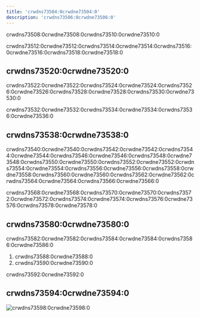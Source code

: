 ```yaml
---
title: 'crwdns73504:0crwdne73504:0'
description: 'crwdns73506:0crwdne73506:0'
---
```


crwdns73508:0crwdne73508:0crwdns73510:0crwdne73510:0

crwdns73512:0crwdne73512:0crwdns73514:0crwdne73514:0crwdns73516:0crwdne73516:0crwdns73518:0crwdne73518:0

## crwdns73520:0crwdne73520:0

crwdns73522:0crwdne73522:0crwdns73524:0crwdne73524:0crwdns73526:0crwdne73526:0crwdns73528:0crwdne73528:0crwdns73530:0crwdne73530:0

crwdns73532:0crwdne73532:0crwdns73534:0crwdne73534:0crwdns73536:0crwdne73536:0

## crwdns73538:0crwdne73538:0

crwdns73540:0crwdne73540:0crwdns73542:0crwdne73542:0crwdns73544:0crwdne73544:0crwdns73546:0crwdne73546:0crwdns73548:0crwdne73548:0crwdns73550:0crwdne73550:0crwdns73552:0crwdne73552:0crwdns73554:0crwdne73554:0crwdns73556:0crwdne73556:0crwdns73558:0crwdne73558:0crwdns73560:0crwdne73560:0crwdns73562:0crwdne73562:0crwdns73564:0crwdne73564:0crwdns73566:0crwdne73566:0

crwdns73568:0crwdne73568:0crwdns73570:0crwdne73570:0crwdns73572:0crwdne73572:0crwdns73574:0crwdne73574:0crwdns73576:0crwdne73576:0crwdns73578:0crwdne73578:0

## crwdns73580:0crwdne73580:0

crwdns73582:0crwdne73582:0crwdns73584:0crwdne73584:0crwdns73586:0crwdne73586:0

1. crwdns73588:0crwdne73588:0
2. crwdns73590:0crwdne73590:0

crwdns73592:0crwdne73592:0

## crwdns73594:0crwdne73594:0

![crwdns73598:0crwdne73598:0](crwdns73596:0crwdne73596:0)
